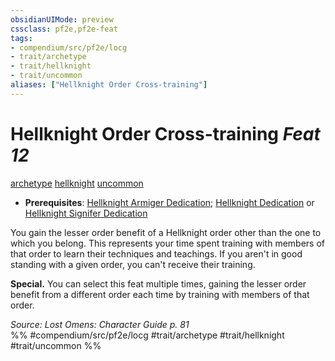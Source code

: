 ```yaml
---
obsidianUIMode: preview
cssclass: pf2e,pf2e-feat
tags:
- compendium/src/pf2e/locg
- trait/archetype
- trait/hellknight
- trait/uncommon
aliases: ["Hellknight Order Cross-training"]
---
```

# Hellknight Order Cross-training  *Feat 12*  
[archetype](../../Rules/traits/archetype.md)  [hellknight](../../Rules/traits/hellknight-locg.md)  [uncommon](../../Rules/traits/uncommon.md)  

- **Prerequisites**: [Hellknight Armiger Dedication](hellknight-armiger-dedication-lowg.md); [Hellknight Dedication](hellknight-dedication-locg.md) or [Hellknight Signifer Dedication](hellknight-signifer-dedication-locg.md)

You gain the lesser order benefit of a Hellknight order other than the one to which you belong. This represents your time spent training with members of that order to learn their techniques and teachings. If you aren't in good standing with a given order, you can't receive their training.

**Special.** You can select this feat multiple times, gaining the lesser order benefit from a different order each time by training with members of that order.

*Source: Lost Omens: Character Guide p. 81*  
%% #compendium/src/pf2e/locg #trait/archetype #trait/hellknight #trait/uncommon %%